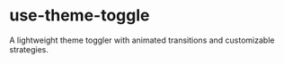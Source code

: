 # use-theme-toggle
A lightweight theme toggler with animated transitions and customizable strategies.
